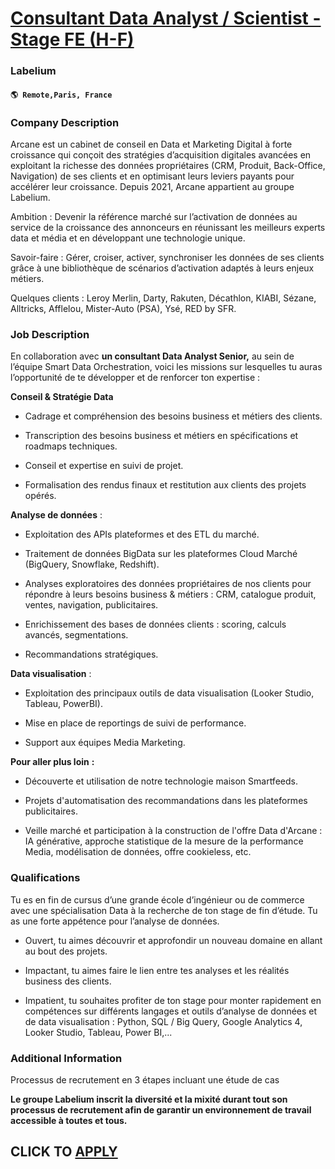 # [Consultant Data Analyst / Scientist - Stage FE (H-F)](https://www.remotewlb.com/apply/consultant-data-analyst-scientist-stage-fe-h-f-107227)  
### Labelium  
#### `🌎 Remote,Paris, France`  

### **Company Description**

Arcane est un cabinet de conseil en Data et Marketing Digital à forte croissance qui conçoit des stratégies d’acquisition digitales avancées en exploitant la richesse des données propriétaires (CRM, Produit, Back-Office, Navigation) de ses clients et en optimisant leurs leviers payants pour accélérer leur croissance. Depuis 2021, Arcane appartient au groupe Labelium.

Ambition : Devenir la référence marché sur l’activation de données au service de la croissance des annonceurs en réunissant les meilleurs experts data et média et en développant une technologie unique.

Savoir-faire : Gérer, croiser, activer, synchroniser les données de ses clients grâce à une bibliothèque de scénarios d’activation adaptés à leurs enjeux métiers.

Quelques clients : Leroy Merlin, Darty, Rakuten, Décathlon, KIABI, Sézane, Alltricks, Afflelou, Mister-Auto (PSA), Ysé, RED by SFR.

###  **Job Description**

En collaboration avec **un consultant Data Analyst Senior,** au sein de l’équipe Smart Data Orchestration, voici les missions sur lesquelles tu auras l’opportunité de te développer et de renforcer ton expertise :

**Conseil & Stratégie Data**

  * Cadrage et compréhension des besoins business et métiers des clients.

  * Transcription des besoins business et métiers en spécifications et roadmaps techniques.

  * Conseil et expertise en suivi de projet.

  * Formalisation des rendus finaux et restitution aux clients des projets opérés.

 **Analyse de données** :

  * Exploitation des APIs plateformes et des ETL du marché.

  * Traitement de données BigData sur les plateformes Cloud Marché (BigQuery, Snowflake, Redshift).

  * Analyses exploratoires des données propriétaires de nos clients pour répondre à leurs besoins business & métiers : CRM, catalogue produit, ventes, navigation, publicitaires.

  * Enrichissement des bases de données clients : scoring, calculs avancés, segmentations.

  * Recommandations stratégiques.

 **Data visualisation** :

  * Exploitation des principaux outils de data visualisation (Looker Studio, Tableau, PowerBI).

  * Mise en place de reportings de suivi de performance.

  * Support aux équipes Media Marketing.

 **Pour aller plus loin** **:**

  * Découverte et utilisation de notre technologie maison Smartfeeds.

  * Projets d'automatisation des recommandations dans les plateformes publicitaires.

  * Veille marché et participation à la construction de l'offre Data d'Arcane : IA générative, approche statistique de la mesure de la performance Media, modélisation de données, offre cookieless, etc.

###  **Qualifications**

Tu es en fin de cursus d’une grande école d’ingénieur ou de commerce avec une spécialisation Data à la recherche de ton stage de fin d’étude. Tu as une forte appétence pour l’analyse de données.

  * Ouvert, tu aimes découvrir et approfondir un nouveau domaine en allant au bout des projets.

  * Impactant, tu aimes faire le lien entre tes analyses et les réalités business des clients.

  * Impatient, tu souhaites profiter de ton stage pour monter rapidement en compétences sur différents langages et outils d’analyse de données et de data visualisation : Python, SQL / Big Query, Google Analytics 4, Looker Studio, Tableau, Power BI,...

###  **Additional Information**

Processus de recrutement en 3 étapes incluant une étude de cas

 **Le groupe Labelium inscrit la diversité et la mixité durant tout son processus de recrutement afin de garantir un environnement de travail accessible à toutes et tous.**

  
## CLICK TO [APPLY](https://www.remotewlb.com/apply/consultant-data-analyst-scientist-stage-fe-h-f-107227)

